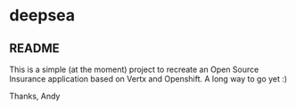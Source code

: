 # deepsea
## README

This is a simple (at the moment) project to recreate an Open Source Insurance application based on Vertx and Openshift. A long way to go yet :)

Thanks, Andy
